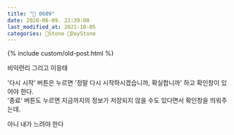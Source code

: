 ```yaml
---
title: "🌱 0609"
date: 2020-06-09. 22:39:00
last_modified_at: 2021-10-05
categories: 🗿Stone 🌱DayStone
---
```

{% include custom/old-post.html %}

비익련리 그리고 이응태  

'다시 시작' 버튼은 누르면 '정말 다시 시작하시겠습니까, 확실합니까' 하고 확인창이 있어야 한다.  
'종료' 버튼도 누르면 지금까지의 정보가 저장되지 않을 수도 있다면서 확인창을 띄워주는데.  

아니 내가 느려야 한다  
